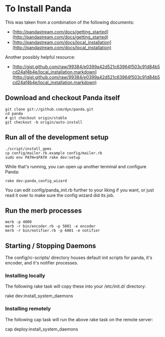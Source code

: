 # To Install Panda

This was taken from a combination of the following documents:

* [http://pandastream.com/docs/getting_started](http://pandastream.com/docs/getting_started)
* [http://pandastream.com/docs/local_installation](http://pandastream.com/docs/local_installation)

Another possibly helpful resource:

* [http://gist.github.com/raw/99384/e0399a42d521c63964f503c91d84b5cd24af4b4e/local_installation.markdown](http://gist.github.com/raw/99384/e0399a42d521c63964f503c91d84b5cd24af4b4e/local_installation.markdown)

## Download and checkout Panda itself

    git clone git://github.com/dyn/panda.git
    cd panda
    # git checkout origin/stable
    git checkout -b origin/auto-install

## Run all of the development setup

    ./script/install_gems
    cp config/mailer.rb.example config/mailer.rb
    sudo env PATH=$PATH rake dev:setup

While that's running, you can open up another terminal and configure Panda:

    rake dev:panda_config_wizard

You can edit config/panda_init.rb further to your liking if you want, or just read it over to make sure the config wizard did its job.

## Run the merb processes

    merb -p 4000
    merb -r bin/encoder.rb -p 5001 -e encoder
    merb -r bin/notifier.rb -p 6001 -e notifier

## Starting / Stopping Daemons

The config/rc-scripts/ directory houses default init scripts for panda, it's encoder, and it's notifier processes.

### Installing locally

The following rake task will copy these into your /etc/init.d/ directory:

  rake dev:install_system_daemons

### Installing remotely

The following cap task will run the above rake task on the remote server:

  cap deploy:install_system_daemons

